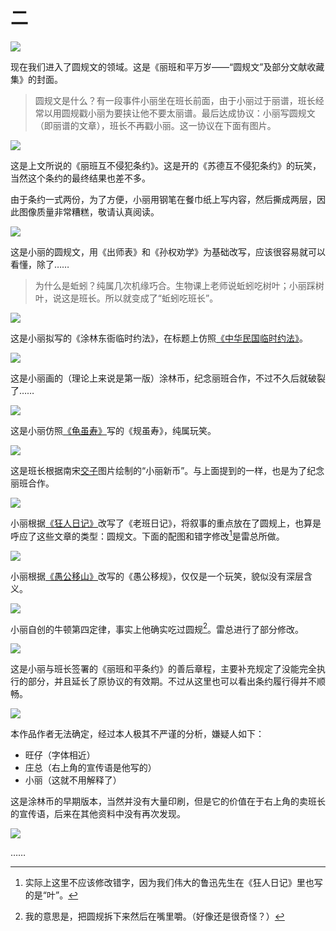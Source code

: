 # 二

![](../../dataset/xiaoli/7.jpg)

现在我们进入了圆规文的领域。这是《丽班和平万岁——“圆规文”及部分文献收藏集》的封面。

> 圆规文是什么？有一段事件小丽坐在班长前面，由于小丽过于丽谱，班长经常以用圆规戳小丽为要挟让他不要太丽谱。最后达成协议：小丽写圆规文（即丽谱的文章），班长不再戳小丽。这一协议在下面有图片。

![](../../dataset/xiaoli/8.jpg)

这是上文所说的《丽班互不侵犯条约》。这是开的《苏德互不侵犯条约》的玩笑，当然这个条约的最终结果也差不多。

由于条约一式两份，为了方便，小丽用钢笔在餐巾纸上写内容，然后撕成两层，因此图像质量非常糟糕，敬请认真阅读。

![](../../dataset/xiaoli/9.jpg)

这是小丽的圆规文，用《出师表》和《孙权劝学》为基础改写，应该很容易就可以看懂，除了……

> 为什么是蚯蚓？纯属几次机缘巧合。生物课上老师说蚯蚓吃树叶；小丽踩树叶，说这是班长。所以就变成了“蚯蚓吃班长”。

![](../../dataset/xiaoli/10.jpg)

这是小丽拟写的《涂林东衙临时约法》，在标题上仿照[《中华民国临时约法》](https://zh.wikipedia.org/zh-cn/%E4%B8%AD%E8%8F%AF%E6%B0%91%E5%9C%8B%E8%87%A8%E6%99%82%E7%B4%84%E6%B3%95)。

![](../../dataset/xiaoli/11.jpg)

这是小丽画的（理论上来说是第一版）涂林币，纪念丽班合作，不过不久后就破裂了……

![](../../dataset/xiaoli/12.jpg)

这是小丽仿照[《龟虽寿》](https://zh.wikipedia.org/zh-cn/%E9%BE%9C%E9%9B%96%E5%A3%BD)写的《规虽寿》，纯属玩笑。

![](../../dataset/xiaoli/13.jpg)

这是班长根据南宋[交子](https://zh.wikipedia.org/zh-cn/%E4%BA%A4%E5%AD%90)图片绘制的“小丽新币”。与上面提到的一样，也是为了纪念丽班合作。

![](../../dataset/xiaoli/14.jpg)

小丽根据[《狂人日记》](https://zh.wikipedia.org/zh-cn/%E7%8B%82%E4%BA%BA%E6%97%A5%E8%AE%B0)改写了《老班日记》，将叙事的重点放在了圆规上，也算是呼应了这些文章的类型：圆规文。下面的配图和错字修改[^1]是雷总所做。

![](../../dataset/xiaoli/15.jpg)

小丽根据[《愚公移山》](https://zh.wikipedia.org/zh-cn/%E6%84%9A%E5%85%AC%E7%A7%BB%E5%B1%B1)改写的《愚公移规》，仅仅是一个玩笑，貌似没有深层含义。

![](../../dataset/xiaoli/16.jpg)

小丽自创的牛顿第四定律，事实上他确实吃过圆规[^2]。雷总进行了部分修改。

![](../../dataset/xiaoli/17.jpg)

这是小丽与班长签署的《丽班和平条约》的善后章程，主要补充规定了没能完全执行的部分，并且延长了原协议的有效期。不过从这里也可以看出条约履行得并不顺畅。

![](../../dataset/xiaoli/18.jpg)

本作品作者无法确定，经过本人极其不严谨的分析，嫌疑人如下：

- 旺仔（字体相近）
- 庄总（右上角的宣传语是他写的）
- 小丽（这就不用解释了）

这是涂林币的早期版本，当然并没有大量印刷，但是它的价值在于右上角的卖班长的宣传语，后来在其他资料中没有再次发现。

![](../../dataset/xiaoli/19.jpg)

……

[^1]: 实际上这里不应该修改错字，因为我们伟大的鲁迅先生在《狂人日记》里也写的是“叶”。

[^2]: 我的意思是，把圆规拆下来然后在嘴里嚼。（好像还是很奇怪？）
